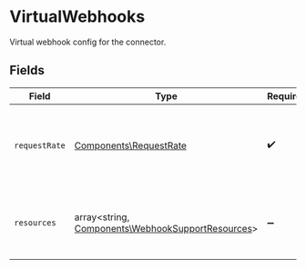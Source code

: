 # VirtualWebhooks

Virtual webhook config for the connector.


## Fields

| Field                                                                                                   | Type                                                                                                    | Required                                                                                                | Description                                                                                             |
| ------------------------------------------------------------------------------------------------------- | ------------------------------------------------------------------------------------------------------- | ------------------------------------------------------------------------------------------------------- | ------------------------------------------------------------------------------------------------------- |
| `requestRate`                                                                                           | [Components\RequestRate](../../Models/Components/RequestRate.md)                                        | :heavy_check_mark:                                                                                      | The rate at which requests for resources will be made to downstream.                                    |
| `resources`                                                                                             | array<string, [Components\WebhookSupportResources](../../Models/Components/WebhookSupportResources.md)> | :heavy_minus_sign:                                                                                      | The resources that will be requested from downstream.                                                   |